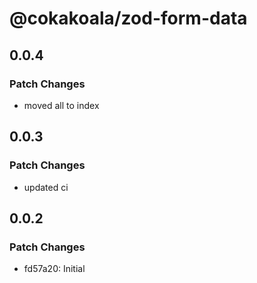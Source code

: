 # @cokakoala/zod-form-data

## 0.0.4

### Patch Changes

- moved all to index

## 0.0.3

### Patch Changes

- updated ci

## 0.0.2

### Patch Changes

- fd57a20: Initial

